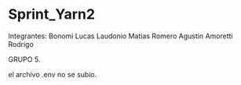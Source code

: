 # Sprint_Yarn2

Integrantes: Bonomi Lucas
               Laudonio Matias
                Romero Agustin
                Amoretti Rodrigo

GRUPO 5.


el archivo .env no se subio.
